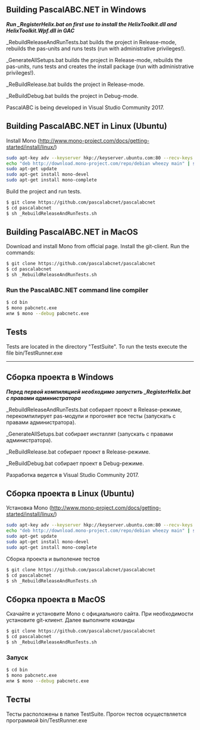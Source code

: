 ## Building PascalABC.NET in Windows
***Run _RegisterHelix.bat on first use to install the HelixToolkit.dll and HelixToolkit.Wpf.dll in GAC***

_RebuildReleaseAndRunTests.bat builds the project in Release-mode, rebuilds the pas-units and runs tests (run with administrative privileges!).

_GenerateAllSetups.bat builds the project in Release-mode, rebuilds the pas-units, runs tests and creates the install package (run with administrative privileges!).

_ReBuildRelease.bat builds the project in Release-mode.

_ReBuildDebug.bat builds the project in Debug-mode. 

PascalABC is being developed in Visual Studio Community 2017.

## Building PascalABC.NET in Linux (Ubuntu)
Install Mono (http://www.mono-project.com/docs/getting-started/install/linux/)
```bash
sudo apt-key adv --keyserver hkp://keyserver.ubuntu.com:80 --recv-keys 3FA7E0328081BFF6A14DA29AA6A19B38D3D831EF
echo "deb http://download.mono-project.com/repo/debian wheezy main" | sudo tee /etc/apt/sources.list.d/mono-xamarin.list
sudo apt-get update
sudo apt-get install mono-devel
sudo apt-get install mono-complete
```

Build the project and run tests.
```bash
$ git clone https://github.com/pascalabcnet/pascalabcnet
$ cd pascalabcnet
$ sh _RebuildReleaseAndRunTests.sh
```

## Building PascalABC.NET in MacOS
Download and install Mono from official page. Install the git-client. Run the commands:
```bash
$ git clone https://github.com/pascalabcnet/pascalabcnet
$ cd pascalabcnet
$ sh _RebuildReleaseAndRunTests.sh
```

### Run the PascalABC.NET command line compiler
```bash
$ cd bin
$ mono pabcnetc.exe
или $ mono --debug pabcnetc.exe
```

## Tests
Tests are located in the directory "TestSuite". To run the tests execute the file bin/TestRunner.exe

-----------------------------------------------------------------------------------------------------

## Сборка проекта в Windows
***Перед первой компиляцией необходимо запустить _RegisterHelix.bat с правами администратора***

_RebuildReleaseAndRunTests.bat собирает проект в Release-режиме, перекомпилирует pas-модули и прогоняет все тесты (запускать с правами администратора).

_GenerateAllSetups.bat собирает инсталлят (запускать с правами администратора).

_ReBuildRelease.bat собирает проект в Release-режиме.

_ReBuildDebug.bat собирает проект в Debug-режиме.


Разработка ведется в Visual Studio Community 2017.

## Сборка проекта в Linux (Ubuntu)
Установка Mono (http://www.mono-project.com/docs/getting-started/install/linux/)
```bash
sudo apt-key adv --keyserver hkp://keyserver.ubuntu.com:80 --recv-keys 3FA7E0328081BFF6A14DA29AA6A19B38D3D831EF
echo "deb http://download.mono-project.com/repo/debian wheezy main" | sudo tee /etc/apt/sources.list.d/mono-xamarin.list
sudo apt-get update
sudo apt-get install mono-devel
sudo apt-get install mono-complete
```

Сборка проекта и выполение тестов
```bash
$ git clone https://github.com/pascalabcnet/pascalabcnet
$ cd pascalabcnet
$ sh _RebuildReleaseAndRunTests.sh
```

## Сборка проекта в MacOS
Скачайте и установите Mono с официального сайта. При необходимости установите git-клиент. Далее выполните команды
```bash
$ git clone https://github.com/pascalabcnet/pascalabcnet
$ cd pascalabcnet
$ sh _RebuildReleaseAndRunTests.sh
```

### Запуск
```bash
$ cd bin
$ mono pabcnetc.exe
или $ mono --debug pabcnetc.exe
```

## Тесты
Тесты расположены в папке TestSuite. Прогон тестов осуществляется программой bin/TestRunner.exe

